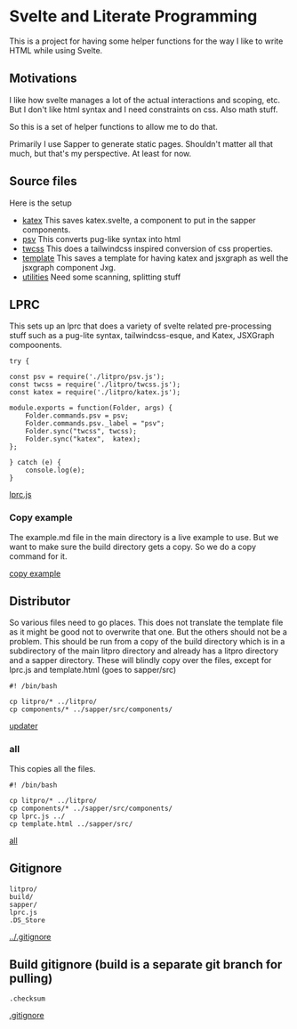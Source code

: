 # Svelte and Literate Programming

This is a project for having some helper functions for the way I like to write
HTML while using Svelte. 

## Motivations

I like how svelte manages a lot of the actual interactions and scoping, etc.
But I don't like html syntax and I need constraints on css. Also math stuff. 

So this is a set of helper functions to allow me to do that. 

Primarily I use Sapper to generate static pages. Shouldn't matter all that
much, but that's my perspective. At least for now. 



## Source files

Here is the setup 

* [katex](katex.md "load:")  This saves katex.svelte, a component to put in
  the sapper components. 
* [psv](psv.md "load:") This converts pug-like syntax into html
* [twcss](twcss.md "load:") This does a tailwindcss inspired conversion of css
  properties. 
* [template](template.md "load:") This saves a template for having katex and
  jsxgraph as well the jsxgraph component Jxg.  
* [utilities](utilities.md "load:") Need some scanning, splitting stuff

## LPRC

This sets up an lprc that does a variety of svelte related pre-processing
stuff such as a pug-lite syntax, tailwindcss-esque, and Katex, JSXGraph
compoonents. 


    try { 
       
    const psv = require('./litpro/psv.js');
    const twcss = require('./litpro/twcss.js');
    const katex = require('./litpro/katex.js');

    module.exports = function(Folder, args) {
        Folder.commands.psv = psv;
        Folder.commands.psv._label = "psv";
        Folder.sync("twcss", twcss);
        Folder.sync("katex",  katex);
    };

    } catch (e) {
        console.log(e);
    }


[lprc.js](# "save:")


### Copy example

The example.md file in the main directory is a live example to use. But we
want to make sure the build directory gets a copy. So we do a copy command for
it. 

[copy example](# "exec: cp example.md build/example.md")


##  Distributor

So various files need to go places. This does not translate the template file
as it might be good not to overwrite that one. But the others should not be a
problem. This should be run from a copy of the build directory which is in a
subdirectory of the main litpro directory and already has a litpro directory
and a sapper directory. These will blindly copy over the files, except for
lprc.js and template.html (goes to sapper/src)

    #! /bin/bash

    cp litpro/* ../litpro/
    cp components/* ../sapper/src/components/
   

[updater](# "save:")

### all

This copies all the files. 

    #! /bin/bash

    cp litpro/* ../litpro/
    cp components/* ../sapper/src/components/
    cp lprc.js ../
    cp template.html ../sapper/src/

    
[all](# "save:")

## Gitignore


    litpro/
    build/
    sapper/
    lprc.js
    .DS_Store

[../.gitignore](# "save:")

## Build gitignore  (build is a separate git branch for pulling)

    .checksum

[.gitignore](# "save:")


